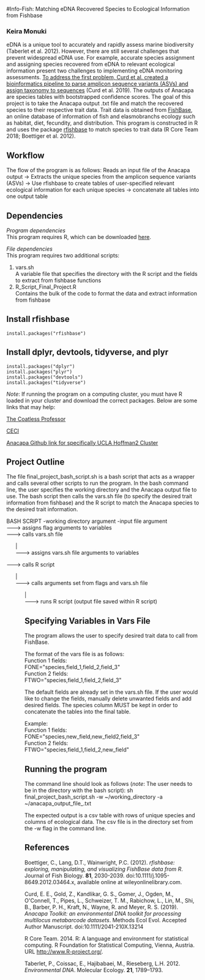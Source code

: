 #Info-Fish: Matching eDNA Recovered Species to Ecological Information from Fishbase
### Keira Monuki
eDNA is a unique tool to accurately and rapidly assess marine biodiversity (Taberlet et al. 2012). However, there are still several challenges that prevent widespread eDNA use. For example, accurate species assignment and assigning species recovered from eDNA to  relevant ecological information present two challenges to implementing eDNA monitoring assessments. [To address the first problem, Curd et al. created a bioinformatics pipeline to parse amplicon sequence variants (ASVs) and assign taxonomy to sequences](https://github.com/limey-bean/Anacapa) (Curd et al. 2019). The outputs of Anacapa are species tables with bootstrapped confidence scores. The goal of this project is to take the Anacapa output .txt file and match the recovered species to their respective trait data. Trait data is obtained from [FishBase](https://www.fishbase.se/search.php), an online database of information of fish and elasmobranchs ecology such as habitat, diet, fecundity, and distribution. This program is constructed in R and uses the package [rfishbase](https://cran.r-project.org/web/packages/rfishbase/rfishbase.pdf) to match species to trait data (R Core Team 2018; Boettiger et al. 2012).

## Workflow

The flow of the program is as follows:
Reads an input file of the Anacapa output -> Extracts the unique species from the amplicon sequence variants (ASVs) -> Use rfishbase to create tables of user-specified relevant ecological information for each unique species -> concatenate all tables into one output table

## Dependencies

*Program dependencies*    <br />
This program requires R, which can be downloaded [here](https://www.r-project.org/).  

*File dependencies*    <br />
This program requires two additional scripts:   <br />
1. vars.sh    <br />
A variable file that specifies the directory with the R script and the fields to extract from fishbase functions   <br />
2. R_Script_Final_Project.R   <br />
Contains the bulk of the code to format the data and extract information from fishbase

## Install rfishbase

``` {r}
install.packages("rfishbase")
```
## Install dplyr, devtools, tidyverse, and plyr

```{r}
install.packages("dplyr")
install.packages("plyr")
install.packages("devtools")
install.packages("tidyverse")
```
*Note*: If running the program on a computing cluster, you must have R loaded in your cluster and download the correct packages. Below are some links that may help:

[The Coatless Professor](https://thecoatlessprofessor.com/programming/working-with-r-on-a-cluster/)

[CECI](https://support.ceci-hpc.be/doc/_contents/Software/R/r_packages.html)

[Anacapa Github link for specifically UCLA Hoffman2 Cluster](https://github.com/limey-bean/Anacapa)

## Project Outline

The file final_project_bash_script.sh is a bash script that acts as a wrapper and calls several other scripts to run the program. In the bash command line, the user specifies the working directory and the Anacapa output file to use. The bash script then calls the vars.sh file (to specify the desired trait information from fishbase) and the R script to match the Anacapa species to the desired trait information.

BASH SCRIPT -working directory argument -input file argument   <br />
---> assigns flag arguments to variables    <br />
---> calls vars.sh file    <br />
<ol>
  |     <br />
  ---> assigns vars.sh file arguments to variables    <br />
</ol>  
---> calls R script    <br />
<ol>
  |    <br />
  ---> calls arguments set from flags and vars.sh file   <br />
  <ol>
  |    <br />
  ---> runs R script (output file saved within R script)    <br />

## Specifying Variables in Vars File

The program allows the user to specify desired trait data to call from FishBase.

The format of the vars file is as follows:   <br />
Function 1 fields:    <br />
FONE="species,field_1,field_2,field_3"   <br />
Function 2 fields:    <br />
FTWO="species,field_1,field_2,field_3"   <br />

The default fields are already set in the vars.sh file. If the user would like to change the fields, manually delete unwanted fields and add desired fields. The species column MUST be kept in order to concatenate the tables into the final table.

Example:   <br />
Function 1 fields:    <br />
FONE="species,new_field,new_field2,field_3"    <br />
Function 2 fields:    <br />
FTWO="species,field_1,field_2,new_field"   <br />

## Running the program

The command line should look as follows (*note*: The user needs to be in the directory with the bash script):
sh final_project_bash_script.sh -w ~/working_directory -a ~/anacapa_output_file_.txt  <br />

The expected output is a csv table with rows of unique species and columns of ecological data. The csv file is in the directory set from the -w flag in the command line.

## References

Boettiger, C., Lang, D.T., Wainwright, P.C. (2012). *rfishbase: exploring, manipulating, and visualizing FishBase data from R*. Journal of Fish Biology. **81**, 2030-2039. doi:10.1111/j.1095-8649.2012.03464.x, available online at wileyonlinelibrary.com.

Curd, E. E., Gold, Z., Kandlikar, G. S., Gomer, J., Ogden, M., O'Connell, T., Pipes, L., Schweizer, T. M., Rabichow, L., Lin, M., Shi, B., Barber, P. H., Kraft, N., Wayne, R. and Meyer, R. S. (2019). *Anacapa Toolkit: an environmental DNA toolkit for processing multilocus metabarcode datasets*. Methods Ecol Evol. Accepted Author Manuscript. doi:10.1111/2041-210X.13214

R Core Team. 2014. R: A language and environment for statistical computing. R Foundation for Statistical Computing, Vienna, Austria. URL http://www.R-project.org/.

Taberlet, P., Coissac, E., Hajibabaei, M., Rieseberg, L.H. 2012. *Environmental DNA*. Molecular Ecology. **21**, 1789–1793.
